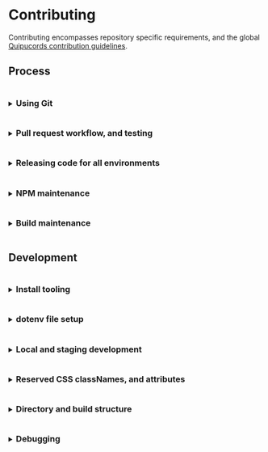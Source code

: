# Contributing
Contributing encompasses repository specific requirements, and the global [Quipucords contribution guidelines](https://github.com/quipucords/quipucords/blob/main/CONTRIBUTING.md).

## Process
<details>
<summary><h3 style="display: inline-block">Using Git</h3></summary>

Quipucords-UI makes use of
- Both branch work inside the main repository and GitHub's fork and pull workflow
- A linear commit process and rebasing.

#### Branch syncing
Linear commit history for Quipucords-UI simplifies understanding and syncing changes across branches. Do not use merge commits. Always use fast-forward rebase.

New changes must be made in a branch and be submitted via GitHub pull requests. PRs should target merging to `main`.

</details>

<details>
<summary><h3 style="display: inline-block">Pull request workflow, and testing</h3></summary>

#### Setting up a pull request
When multiple developers are contributing features, development pull requests (PRs) should be opened against the `main` branch.

> If your pull request work contains any of the following warning signs
>  - out of sync commits (is not rebased against the `base branch`)
>  - poorly structured commits and messages
>  - any one commit relies on other commits to work at all, in the same pull request
>  - dramatic file restructures that attempt complex behavior
>  - missing, relaxed, or removed unit tests
>  - dramatic unit test snapshot updates
>  - affects any file not directly associated with the issue being resolved
>  - affects "many" files
>
> You may be encouraged to restructure your commits to help in review.

#### Pull request commits, messaging

Your pull request should contain Git commit messaging that follows the use of [conventional commit types](https://www.conventionalcommits.org/)
to provide consistent history and help generate [CHANGELOG.md](./CHANGELOG.md) updates.

Commit messages follow three basic guidelines
- No more than `65` characters for the first line
- If your pull request has more than a single commit it is recommended, for notes and tracking, you include the pull request number in your message using the below format. This additional copy is not counted towards the `65` character limit.
  ```
  [message] (#1234)
  ```

  You can also include the pull request number on a single commit, but
  GitHub will automatically apply the pull request number when the
  `squash` button is used on a pull request.

- Commit message formats follow the structure
  ```
  <type>(<scope>): <issue number><description>
  ```
  Where
  - Type = the type of work the commit resolves.
    - Basic types include `feat` (feature), `fix`, `chore`, `build`.
    - See [conventional commit types](https://www.conventionalcommits.org/) for additional types.
  - Scope = **optional** area of code affected.
    - Can be a directory, filenames, or a generalized type
    - Does not have to encompass all file names affected
  - Issue number = the Jira issue number
    - Currently, the prefix `ds-[issue number]` can be used in place of `discovery-[issue number]`
  - Description = what the commit work encompasses. You can expand your description in the commit message body

  Example
  ```
  feat(scans): ds-123 activate foo against bar
  ```
> Not all commits need an issue number. But it is encouraged you attempt to associate
> a commit with an issue for tracking. In a scenario where no issue is available
> exceptions can be made for `fix`, `chore`, and `build`. But this is for tracking and
> can benefit followup development efforts.

#### Pull request test failures
Creating a pull request activates multiple checks through GitHub actions. [These actions can be located
here](./.github/workflows/)

> To resolve failures for any GitHub actions make sure you first review the results of the test by
> clicking the `checks` tab on the related pull request.
>
> Caching for GitHub actions and NPM packages is active. This caching allows subsequent pull request
> updates to avoid reinstalling npm dependencies.
>
> Occasionally test failures can occur after recent NPM package updates either in the pull request
> itself or in a prior commit to the pull request. The most common reason for this failure presents when
> a NPM package has changed its support for different versions of NodeJS.
>
> If test failures are happening shortly after a NPM package update you may need to clear the
> GitHub actions cache and restart the related tests.

##### Audit failures
Quipucords UI utilizes a unique script to highlight priority NPM audit alerts on production level packages. Below is a path based on past instances of this check failing.

The process for a security when the NPM package is maintained
1. Determine what the security alert is regarding.
   - It's a false positive OR legitimate... both processes are the same
      - There are times when facets of packages get an alert but the end compiled result doesn't actually get exposed in production. This can be ignored to a degree, but...
      - First, attempt to reset the `package-lock.json`. Doing this will auto-magically `patch` dependencies based on the use of `^`. Follow these steps
        1. simply deleting the lockfile
        1. using the correct version of NodeJS, look at the `engine` requirement in [`package.json`](./package.json) if you're unsure
        1. then running `$ npm install` again
        1. confirm the lockfile actually patched questionable `prod deps` by running `$ npm audit`.
           - if the audit check is still firing then there's no need to check/commit the lockfile back in, skip the last step
           - look for updated major and minor package updates with a fallback towards, making a contribution for the resource to help resolve your issue (just remember different teams different schedules), replacing the package, or copying/writing your own replacement (just because you copy it, that doesn't mean the security issue goes away)
        1. check/commit the updated lockfile back in 
      - Finally, as mentioned above you may need to consider alternatives if you were unable to resolve the audit. Alternatives include in no specific order or preference
         - You may consider relaxing the audit check
         - Making a contribution to the package
         - Finding an alternative package
         - Maintaining the code yourself


The process for a security when the NPM package is NOT maintained
1. Run through the exact same process as noted underneath the `maintained packages` list
2. Replace the package as soon as possible.
   - The patch process noted above will only work for so long until it doesn't
   - The package won't randomly break beyond the addition of the security audit
   - The team has an issue they need to resolve instead of waiting


</details>

<details>
<summary><h3 style="display: inline-block">Releasing code for all environments</h3></summary>

quipucords-ui uses GitHub releases, and our GitHub automation automatically builds and attaches artifacts to a release once its tag is created. See [integration.yml](https://github.com/quipucords/quipucords-ui/blob/main/.github/workflows/integration.yml) for implementation details and [Build workflow](https://github.com/quipucords/quipucords-ui/actions/workflows/integration.yml?query=event%3Apush) for the history of workflow runs.

#### Release artifacts

> [!WARNING]  
> Since the release of the "new" UI (1.11+), quipucords-ui, quipucords-installer and quipucords SHOULD be synced. The sync doesn't need to 
> match all the way down to patch level, though. Just matching down to minor (X.Y instead of X.Y.Z) is fine.

To create a new release, use `npm` to update version details, and open a PR to merge those changes to `main` using the following process.

1. Within the repo, confirm you're on a new branch from the latest `main` updates, and use `npm` to update the version:
   ```
   $ npm install                                # to ensure that packages are installed
   $ npm run release -- --dry-run               # to review the changes before committing them
   $ npm run release                            # to generate and commit the changes
   ```

   > If you disagree with automatic generated version number, you may override it with the > optional `--override` argument:
   > ```
   > $ npm run release -- --override X.X.X
   > ```
2. You still need to confirm you now have a release commit with the format `chore(release): X.X.X` that includes changes to:
   - [`package.json`](./package.json)
   - [`package-lock.json`](./package-lock.json)
   - [`CHANGELOG.md`](./CHANGELOG.md)

   If there are issues with the file updates, squash or amend any fixes into the single `chore(release): X.X.X` commit.
3. Then push the **SINGLE** commit and open a PR in GitHub for your branch to merge into `main`. Get necessary approvals, and merge.
   
   > The git hash for the linking inside CHANGELOG.md does NOT require the git hash of the release commit.
4. Using the [GitHub releases page](https://github.com/RedHatInsights/quipucords-ui/releases):
   1. Draft a new release from `main`, and confirm it references your latest `chore(release): X.X.X` commit hash.
   2. Create the new tag using the **SAME** semver version created by the release commit, i.e. `X.X.X`.

   > To avoid issues with inconsistent tags, please use the GitHub releases interface,
   > instead of manually creating release tags using `git`.

</details>

<details>
<summary><h3 style="display: inline-block">NPM maintenance</h3></summary>

#### Cycle for updating NPMs
Our schedule for updating NPMs
- dependabot running multiple times a month on minor and patch level packages that typically only require testing confirmation to pass
- dependabot running multiple times a month on major level packages that require an in-depth review

##### Manual NPM updates
> It is **highly discouraged** that you rely on updating ANY `lock` file ONLY recommendations. This creates long-term issues when NPM references in `package.json` potentially require specific
> dependencies, or have built around specific package functionality that could be inadvertently altered by updating a dependencies' dependency. `lock` file
> updates should only be leveraged under certain conditions.

This is the slowest part of package updates. If any packages are skipped during the "basic" and "core" automation runs. Those packages will need to be updated manually.
1. Clone the repository locally, or bring your fork up-to-date with the development branch. [Make sure development tooling is installed](#install-tooling).
1. Remove/delete the `node_modules` directory (there may be differences between branches that create package alterations)
1. Run
   ```
   $ npm install
   ```
   To re-install the baseline packages.
1. Start working your way down the list of `dependencies` and `devDependencies` in [`package.json`](./package.json). It is normal to start on the `dev-dependencies` since the related NPMs support build process updates at more consistent intervals without breaking the application.
   > Some text editors fill in the next available NPM package version when you go to modify the package version. If this isn't available you can always use [NPM directly](https://www.npmjs.com/)... start searching =).
1. After each package version update in [`package.json`](./package.json) you'll run the following scripts
  - `$ npm test`, if it fails you'll need to do one, two, or all of the following 
     - edit files for related linting and/or type errors 
     - run `$ npm run test:dev` and update the related unit tests
     - run `$ npm run test:integration-dev` and update the related tests
  - `$ npm start`, confirm that local run is still accessible and that no design alterations have happened. Fix accordingly.
1. If the package is now working commit the change and move on to the next package.
  - If the package fails, or you want to skip the update, take the minimally easy path and remove/delete `node_modules` then rollback `package-lock.json` **BEFORE** you run the next package update.
> There are alternatives to resetting `node_modules`, we're providing the most direct path.
>
> Not updating a package is not the end-of-the-world. A package is not going to randomly break because you haven't updated to the latest version.

> Security warnings on NPM packages should be reviewed on a "per-alert basis" since **they generally do not make a distinction between build resources and what is within the applications compiled output**. Blindly following a security
> update recommendation is not always the optimal path.

</details>

<details>
<summary><h3 style="display: inline-block">Build maintenance</h3></summary>

- Webpack configuration. The build uses configuration combined with NPM scripts found in [`package.json`](./package.json).
  - Webpack build files
    - [`./config`](./config)
    - [`./scripts/post.sh`](./scripts/post.sh)
    - [`./scripts/pre.sh`](./scripts/pre.sh)
- Scripts for servers
   - [`apiDev.js`](./scripts/apiDev.js) - A Swagger/OpenAPI spec mock tool. Version limited. If a migration to the next OpenAPI spec is needed this tool needs to be updated, replaced, or removed
   - [`apiStage.js`](./scripts/apiStage.js) - A podman based local run
- GitHub Actions
  - Action files
    - [`./.github/workflows`](.github/workflows)
  - Related script files
    - [`./.scripts/actions.commit.js`](./scripts/actions.commit.js)

#### Webpack
The build utilizes a `Webpack` wrapper package called [`weldable`](https://www.npmjs.com/package/weldable). This package consolidates the package installs needed to compile output to save time and effort.

[`weldable`](https://www.npmjs.com/package/weldable) can be removed and replaced with the direct NPM packages if necessary.

##### Remove weldable
To remove
1. run the npm script `$ npm run build:eject`

This will output
- An updated `package.json`.
   - the `weldable` package reference in your `dependencies` will still need to be removed
   - A consolidated webpack configuration file. This may still need to be moved to the desired location.
   - And NPM script updates that reference the consolidated webpack configuration file. If the webpack file is moved these scripts will need to be updated.

If you change your mind, simply delete the updates and [`weldable`](https://www.npmjs.com/package/weldable) should remain in place.

> It's important to note that `weldable` is currently being used under "production" dependencies in `package.json`. If 
> `weldable` is removed you'll need to determine which packages need to be relocated from `dev-dependencies` to "production" level dependencies
</details>

## Development
<details>
<summary><h3 style="display: inline-block">Install tooling</h3></summary>

Before developing you'll need to install:
* [NodeJS and NPM](https://nodejs.org/)
  * Yarn install is now discouraged. There are dependency install issues with Yarn `1.x.x` versions.
* [podman desktop](https://podman-desktop.io/)

#### macOS build requirements

If you are building on macOS, you need to install `skopeo`, a modern version of `make`, and a modern version of `sed`. The default `make` and `sed` versions included by Apple in macOS are too old and incompatible with our build commands. If using Homebrew (`brew`), run the following:

```sh
brew install make gnu-sed skopeo
```

After installing `make`, put the updated version earlier on your `PATH` or always remember to use `gmake` instead of `make` when invoking Make targets in this project. For example:

```sh
# optionally put this in your shell rc file or add to local environment:
PATH="/usr/local/opt/make/libexec/gnubin:$PATH"
```

#### NodeJS and NPM
The build attempts to align to the current NodeJS LTS version. It is possible to test future versions of NodeJS LTS. See CI Testing for more detail.

NPM is automatically packaged with your NodeJS install.
</details>

<details>
<summary><h3 style="display: inline-block">dotenv file setup</h3></summary>

"dotenv" files contain shared configuration settings across the Quipucords-UI code and build structure. These settings are imported through [helpers](./src/common/helpers.js), or through other various `process.env.[dotenv parameter names]` within the code or build.

#### Advanced dotenv files
The dotenv files are structured to cascade each additional dotenv file settings from a root `.env` file.
```
 .env = base dotenv file settings
 .env.local = a gitignored file to allow local settings overrides
 .env -> .env.development = local run development settings that enhances the base .env settings file
 .env -> .env.staging = local run staging settings that enhances the base .env settings file
 .env -> .env.production = build modifications associated with all environments
 .env -> .env.production.local = a gitignored, dynamically generated build modifications associated with all environments
 .env -> .env.test = testing framework settings that enhances the base .env settings file
```

##### Current directly available _build_ dotenv parameters

> Technically all dotenv parameters come across as strings when imported through `process.env`. It is important to cast them accordingly if "type" is required.

| dotenv parameter                                      | definition                                                                                                                |
|-------------------------------------------------------|---------------------------------------------------------------------------------------------------------------------------|
| HTML_INDEX_DIR                                        | A relative path string reference used by the webpack build to reference where the HTML index file is located              |
| STATIC_DIR                                            | A relative path string reference used by the webpack build to reference where static resource files are located           |
| DIST_DIR                                              | A relative path string reference used by the webpack build to reference where webpack should place it's compiled output   |
| REACT_APP_UI_VERSION                                  | A dynamic string reference to the build populated package.json version reference                                          |
| REACT_APP_UI_NAME                                     | A static string reference similar to the application name                                                                 |
| REACT_APP_UI_SHORT_NAME                               | A static string reference to a shortened display version of the application name                                          |
| REACT_APP_UI_BRAND_NAME                               | A static string reference similar to the official application name                                                        |
| REACT_APP_UI_BRAND_SHORT_NAME                         | A static string reference to a shortened official display version of the application name                                 |
| REACT_APP_UI_BRAND                                    | A dynamic boolean reference used in building the official brand version of Quipucords-UI                                  |
| REACT_APP_TEMPLATE_UI_NAME                            | A dynamic string reference used in building the official brand version of Quipucords-UI. Applies the HTML title attribute |
| REACT_APP_AUTH_COOKIE                                 | A static string reference to the UI/application authentication cookie name                                                |
| REACT_APP_AUTH_COOKIE_EXPIRES                         | A static number reference to the UI/application authentication cookie expiration in day (24 hour) increments              |
| ~~REACT_APP_AJAX_TIMEOUT~~                            | A legacy parameter. A static number associated with the milliseconds ALL AJAX/XHR/Fetch calls timeout.                    |
| REACT_APP_POLL_INTERVAL                               | A static number reference to the milliseconds used in view polling                                                        |
| REACT_APP_CONFIG_SERVICE_LOCALES_DEFAULT_LNG          | A static string reference to the UI/application default locale language                                                   |
| ~~REACT_APP_CONFIG_SERVICE_LOCALES_DEFAULT_LNG_DESC~~ | A legacy parameter. A static string reference to the UI/application default locale language                               |
| REACT_APP_CONFIG_SERVICE_LOCALES                      | A static string reference to a JSON resource for available UI/application locales                                         |
| REACT_APP_CONFIG_SERVICE_LOCALES_PATH                 | A static string reference to the JSON resources for available UI/application locale strings                               |
| ~~REACT_APP_CONFIG_SERVICE_LOCALES_EXPIRE~~           | A legacy parameter. A static number reference to the milliseconds the UI/application locale strings/files expire          |
| REACT_APP_CREDENTIALS_SERVICE                         | A static string reference to the API spec                                                                                 |
| REACT_APP_CREDENTIALS_SERVICE_BULK_DELETE             | A static string reference to the API spec                                                                                 |
| REACT_APP_FACTS_SERVICE                               | A static string reference to the API spec                                                                                 |
| REACT_APP_REPORTS_SERVICE                             | A static string reference to the API spec                                                                                 |
| ~~REACT_APP_REPORTS_SERVICE_DETAILS~~                 | A legacy parameter. A static string reference to the API spec                                                             |
| ~~REACT_APP_REPORTS_SERVICE_DEPLOYMENTS~~             | A legacy parameter. A static string reference to the API spec                                                             |
| ~~REACT_APP_REPORTS_SERVICE_MERGE~~                   | A legacy parameter. A static string reference to the API spec                                                             |
| REACT_APP_SCANS_SERVICE                               | A static string reference to the API spec                                                                                 |
| REACT_APP_SCANS_SERVICE_BULK_DELETE                   | A static string reference to the API spec                                                                                 |
| ~~REACT_APP_SCAN_JOBS_SERVICE_START_GET~~             | A legacy parameter. A static string reference to the API spec                                                             |
| REACT_APP_SCAN_JOBS_SERVICE                           | A static string reference to the API spec                                                                                 |
| ~~REACT_APP_SCAN_JOBS_SERVICE_CONNECTION~~            | A legacy parameter. A static string reference to the API spec                                                             |
| ~~REACT_APP_SCAN_JOBS_SERVICE_INSPECTION~~            | A legacy parameter. A static string reference to the API spec                                                             |
| ~~REACT_APP_SCAN_JOBS_SERVICE_CANCEL~~                | A legacy parameter. A static string reference to the API spec                                                             |
| REACT_APP_SOURCES_SERVICE                             | A static string reference to the API spec                                                                                 |
| REACT_APP_SOURCES_SERVICE_BULK_DELETE                 | A static string reference to the API spec                                                                                 |
| REACT_APP_USER_SERVICE_AUTH_TOKEN                     | A static string reference to the API spec                                                                                 |
| REACT_APP_USER_SERVICE_CURRENT                        | A static string reference to the API spec                                                                                 |
| REACT_APP_USER_SERVICE_LOGOUT                         | A static string reference to the API spec                                                                                 |
| REACT_APP_STATUS_SERVICE                              | A static string reference to the API spec                                                                                 |

#### Updating non-npm dependencies

Since the migration to [konflux](https://konflux-ci.dev/docs/) as our downstream build system, base images in
our Containerfile MUST have the sha256 digest explicitly set. As part of the routine to update dependencies,
those digests must be updated as well.

In general, Renovate/Minkmaker automatic PRs should be able to keep the base images on the Containerfile in sync.
However, if a manual bump is required, there's a make target that shall take care of it. Just run

`make lock-baseimages`

This command has `podman`, `skopeo` and GNU `sed` as dependencies.

</details>

<details>
<summary><h3 style="display: inline-block">Local and staging development</h3></summary>

#### Start writing code with local run
This is a local run designed to function with minimal resources and a mock API.

> There may be limitations to running this emulated API. Check with the team to understand any current limitations.

1. Confirm you've installed all recommended tooling
1. Confirm the repository name has no blank spaces in it. If it does replace that blank with a dash or underscore, the container tooling may have issues with unescaped parameter strings.
1. Confirm you've installed resources through npm
1. Open a couple of instances of Terminal and run...
   ```
   $ npm start
   ```
   and, optionally,
   ```
   $ npm run test:dev
   ```
1. Make sure your browser opened around the domain `https://localhost:3000/`
1. Start developing...

#### Start writing code with staging
This is an authenticated local run that has the ability to run against a containerized API.

> There may be limitations to running this emulated API. Check with the team to understand any current limitations.

1. Confirm you've installed all recommended tooling
1. Confirm the repository name has no blank spaces in it. If it does replace that blank with a dash or underscore, the container tooling may have issues with unescaped parameter strings.
1. Confirm you've installed resources through npm
1. Make sure podman desktop is running
1. Open a couple of instances of Terminal and run...
    ```
    $ npm run start:stage
    ```
   and, optionally,
    ```
    $ npm run test:dev
    ```
1. Make sure you open your browser around the domain `https://localhost:3000/`. Loading can take up to and beyond a minute to download necessary resources.
   > You may have to scroll, but the terminal output will have some available domains for you to pick from.
1. Log in. (You'll need mock credentials, reach out to the development team if you're unsure)
1. Start developing...

</details>


<details>
<summary><h3 style="display: inline-block">Reserved CSS classNames, and attributes</h3></summary>

#### Reserved testing attributes
This project makes use of reserved DOM attributes and string identifiers used by the testing team.
> Updating elements with these attributes, or settings, should be done with the knowledge "you are affecting" the testing team's ability to test.
> And it is recommended you coordinate with the testing team before altering these attributes, settings.

1. Attribute `data-ouia-component-id`, or `ouiaId` attributes
   - this is the preferred way of identifying elements for the testing team
   - Most of the time, React prop is `ouiaId`. Some PatternFly elements don't support it, in which case you can use standard DOM prop `data-ouia-component-id`, `name` or `id`, or consult with the testing team for the preferred alternative.
   - Use `ouiaId` even if it seems to duplicate value of `name` or another attribute.
   - See [PatternFly documentation on OUIA](https://www.patternfly.org/developer-resources/open-ui-automation/).

</details>

<details>
<summary><h3 style="display: inline-block">Directory and build structure</h3></summary>

This repository has interdependency on the [Quipucords repository](https://github.com/quipucords/quipucords).

#### Brand build
The brand build updates aspects of the application name across the React components and views, think Quipucords versus Discovery.
To handle a branded aspect of the build, instead of `$ npm run build` run
   ```
   $ npm run build:brand
   ```
</details>

<details>
<summary><h3 style="display: inline-block">Debugging</h3></summary>

#### Debugging development
You can apply overrides during local development by adding a `.env.local` (dotenv) file in the repository root directory.

Once you have made the dotenv file and/or changes, like the below "debug" flags, restart the project and the flags should be active.

*Any changes you make to the `.env.local` file should be ignored with `.gitignore`.*

#### Unit testing
To run the unit tests with a watch during development you'll need to open an additional terminal instance, then run
  ```
  $ npm run test:dev
  ```

##### Updating test snapshots
To update snapshots from the terminal run
  ```
  $ npm run test:dev
  ```

From there you'll be presented with a few choices, one of them is "update", you can then hit the "u" key. Once the update script has run you should see additional changed files within Git, make sure to commit them along with your changes or continuous integration testing will fail.

##### Checking code coverage
To check the coverage report from the terminal run
  ```
  $ npm run test
  ```

##### Code coverage failing to update?
If you're having trouble getting an accurate code coverage report, or it's failing to provide updated results (i.e. you renamed files) you can try running
  ```
  $ npm run test:clearCache
  ```

#### Integration-like testing
To run tests associated with checking build output run
   ```
   $ npm run build
   $ npm run test:integration
   ```

##### Updating integration-like test snapshots
To update snapshots from the terminal run
  ```
  $ npm run test:integration-dev
  ```
</details>
